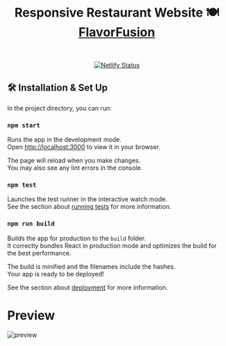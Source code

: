 <h1 align="center">
  Responsive Restaurant Website 🍽️<br/>
  <a href="https://flavorfusion.netlify.app/" target="_blank">FlavorFusion</a>
</h1>


<br/>
<p align="center">
  <a href="https://flavorfusion.netlify.app/" target="_blank">
    <img src="https://api.netlify.com/api/v1/badges/ac95dc32-745f-48e2-8e2f-5795d50b580f/deploy-status" alt="Netlify Status" />
  </a>
</p>

## 🛠 Installation & Set Up

In the project directory, you can run:

### `npm start`

Runs the app in the development mode.\
Open [http://localhost:3000](http://localhost:3000) to view it in your browser.

The page will reload when you make changes.\
You may also see any lint errors in the console.

### `npm test`

Launches the test runner in the interactive watch mode.\
See the section about [running tests](https://facebook.github.io/create-react-app/docs/running-tests) for more information.

### `npm run build`

Builds the app for production to the `build` folder.\
It correctly bundles React in production mode and optimizes the build for the best performance.

The build is minified and the filenames include the hashes.\
Your app is ready to be deployed!

See the section about [deployment](https://facebook.github.io/create-react-app/docs/deployment) for more information.


# Preview

![preview](https://github.com/IrakliGvelesiani/FlavorFusion/assets/104423165/58eea1e0-c20c-48d3-9b83-c7dbe5ec0be0)



